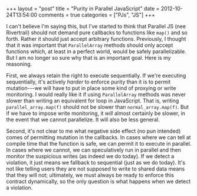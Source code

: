 +++
layout = "post"
title = "Purity in Parallel JavaScript"
date = 2012-10-24T13:54:00
comments = true
categories = ["PJs", "JS"]
+++

I can't believe I'm saying this, but I've started to think that
Parallel JS (nee Rivertrail) should not demand pure callbacks to
functions like `map()` and so forth.  Rather it should just accept
arbitrary functions.  Previously, I thought that it was important that
`ParallelArray` methods should only accept functions which, at least
in a perfect world, would be safely parallelizable.  But I am no
longer so sure why that is an important goal.  Here is my reasoning.

First, we always retain the right to execute sequentially.  If we're
executing sequentially, it's actively *harder* to enforce purity than
it is to permit mutation---we will have to put in place some kind of
proxying or write monitoring.  I would really like it if using
`ParallelArray` methods was never slower than writing an equivalent
for loop in JavaScript.  That is, writing `parallel_array.map(f)`
should not be slower than `normal_array.map(f)`.  But if we have to
impose write monitoring, it *will* almost certainly be slower, in the
event that we cannot parallelize.  It will also be less general.

Second, it's not clear to me what negative side effect (no pun
intended) comes of permitting mutation in the callbacks.  In cases
where we can tell at compile time that the function is safe, we can
permit it to execute in parallel.  In cases where we cannot, we can
speculatively run in parallel and then monitor the suspicious writes
(as indeed we do today).  If we detect a violation, it just means we
fallback to sequential (just as we do today).  It's not like telling
users they are not supposed to write to shared data means that they
will not; ultimately, we must always be ready to enforce this contract
dynamically, so the only question is what happens when we detect a
violation.
